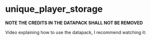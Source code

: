 # unique_player_storage
**NOTE THE CREDITS IN THE DATAPACK SHALL NOT BE REMOVED**

Video explaining how to use the datapack, I recommend watching it:

